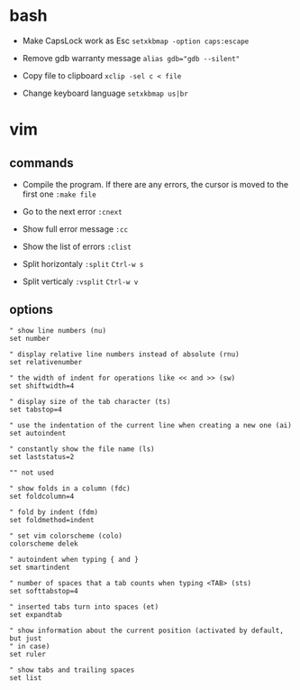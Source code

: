 # bash

* Make CapsLock work as Esc
`setxkbmap -option caps:escape`

* Remove gdb warranty message
`alias gdb="gdb --silent"`

* Copy file to clipboard
`xclip -sel c < file`

* Change keyboard language
`setxkbmap us|br`

# vim

## commands

* Compile the program. If there are any errors, the cursor is moved to the first one
`:make file`

* Go to the next error
`:cnext`

* Show full error message
`:cc`

* Show the list of errors
`:clist`

* Split horizontaly
`:split`
`Ctrl-w s`

* Split verticaly
`:vsplit`
`Ctrl-w v`

## options

```vim
" show line numbers (nu)
set number

" display relative line numbers instead of absolute (rnu)
set relativenumber

" the width of indent for operations like << and >> (sw)
set shiftwidth=4

" display size of the tab character (ts)
set tabstop=4

" use the indentation of the current line when creating a new one (ai)
set autoindent

" constantly show the file name (ls)
set laststatus=2

"" not used

" show folds in a column (fdc)
set foldcolumn=4

" fold by indent (fdm)
set foldmethod=indent

" set vim colorscheme (colo)
colorscheme delek

" autoindent when typing { and }
set smartindent

" number of spaces that a tab counts when typing <TAB> (sts)
set softtabstop=4

" inserted tabs turn into spaces (et)
set expandtab

" show information about the current position (activated by default, but just
" in case)
set ruler

" show tabs and trailing spaces
set list
```
